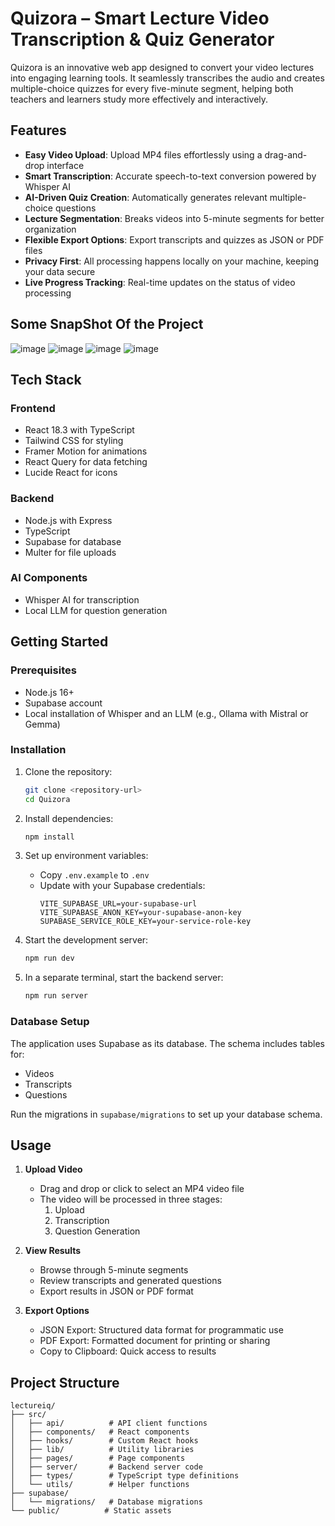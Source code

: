 # Quizora – Smart Lecture Video Transcription & Quiz Generator

Quizora is an innovative web app designed to convert your video lectures into engaging learning tools. It seamlessly transcribes the audio and creates multiple-choice quizzes for every five-minute segment, helping both teachers and learners study more effectively and interactively.

## Features
- **Easy Video Upload**: Upload MP4 files effortlessly using a drag-and-drop interface  
- **Smart Transcription**: Accurate speech-to-text conversion powered by Whisper AI  
- **AI-Driven Quiz Creation**: Automatically generates relevant multiple-choice questions  
- **Lecture Segmentation**: Breaks videos into 5-minute segments for better organization  
- **Flexible Export Options**: Export transcripts and quizzes as JSON or PDF files  
- **Privacy First**: All processing happens locally on your machine, keeping your data secure  
- **Live Progress Tracking**: Real-time updates on the status of video processing 


## Some SnapShot Of the Project
![image](https://github.com/user-attachments/assets/f30980f6-9a9d-4b46-86a2-3864373ac06f)
![image](https://github.com/user-attachments/assets/271249ba-96f5-42ce-b2a6-e1b7a3953da5)
![image](https://github.com/user-attachments/assets/b9e0ed99-69cb-48d1-bd99-e2c8b1e6aa5d)
![image](https://github.com/user-attachments/assets/cc8e360a-8adb-4ebf-b9c3-513278e0e9a5)









## Tech Stack

### Frontend
- React 18.3 with TypeScript
- Tailwind CSS for styling
- Framer Motion for animations
- React Query for data fetching
- Lucide React for icons

### Backend
- Node.js with Express
- TypeScript
- Supabase for database
- Multer for file uploads

### AI Components
- Whisper AI for transcription
- Local LLM for question generation

## Getting Started

### Prerequisites
- Node.js 16+
- Supabase account
- Local installation of Whisper and an LLM (e.g., Ollama with Mistral or Gemma)

### Installation

1. Clone the repository:
   ```bash
   git clone <repository-url>
   cd Quizora
   ```

2. Install dependencies:
   ```bash
   npm install
   ```

3. Set up environment variables:
   - Copy `.env.example` to `.env`
   - Update with your Supabase credentials:
     ```
     VITE_SUPABASE_URL=your-supabase-url
     VITE_SUPABASE_ANON_KEY=your-supabase-anon-key
     SUPABASE_SERVICE_ROLE_KEY=your-service-role-key
     ```

4. Start the development server:
   ```bash
   npm run dev
   ```

5. In a separate terminal, start the backend server:
   ```bash
   npm run server
   ```

### Database Setup

The application uses Supabase as its database. The schema includes tables for:
- Videos
- Transcripts
- Questions

Run the migrations in `supabase/migrations` to set up your database schema.

## Usage

1. **Upload Video**
   - Drag and drop or click to select an MP4 video file
   - The video will be processed in three stages:
     1. Upload
     2. Transcription
     3. Question Generation

2. **View Results**
   - Browse through 5-minute segments
   - Review transcripts and generated questions
   - Export results in JSON or PDF format

3. **Export Options**
   - JSON Export: Structured data format for programmatic use
   - PDF Export: Formatted document for printing or sharing
   - Copy to Clipboard: Quick access to results

## Project Structure

```
lectureiq/
├── src/
│   ├── api/          # API client functions
│   ├── components/   # React components
│   ├── hooks/        # Custom React hooks
│   ├── lib/          # Utility libraries
│   ├── pages/        # Page components
│   ├── server/       # Backend server code
│   ├── types/        # TypeScript type definitions
│   └── utils/        # Helper functions
├── supabase/
│   └── migrations/   # Database migrations
└── public/          # Static assets
```
